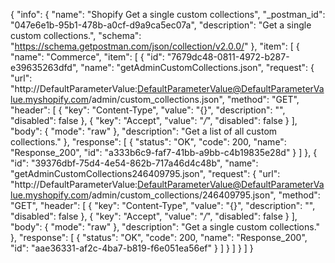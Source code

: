 {
  "info": {
    "name": "Shopify Get a single custom collections",
    "_postman_id": "047e6e1b-95b1-478b-a0cf-d9a9ca5ec07a",
    "description": "Get a single custom collections.",
    "schema": "https://schema.getpostman.com/json/collection/v2.0.0/"
  },
  "item": [
    {
      "name": "Commerce",
      "item": [
        {
          "id": "7679dc48-0811-4972-b287-e39635263dfd",
          "name": "getAdminCustomCollections.json",
          "request": {
            "url": "http://DefaultParameterValue:DefaultParameterValue@DefaultParameterValue.myshopify.com/admin/custom_collections.json",
            "method": "GET",
            "header": [
              {
                "key": "Content-Type",
                "value": "{}",
                "description": "",
                "disabled": false
              },
              {
                "key": "Accept",
                "value": "*/*",
                "disabled": false
              }
            ],
            "body": {
              "mode": "raw"
            },
            "description": "Get a list of all custom collections."
          },
          "response": [
            {
              "status": "OK",
              "code": 200,
              "name": "Response_200",
              "id": "a333b6c9-faf7-41bb-a9bb-c4b19835e28d"
            }
          ]
        },
        {
          "id": "39376dbf-75d4-4e54-862b-717a46d4c48b",
          "name": "getAdminCustomCollections246409795.json",
          "request": {
            "url": "http://DefaultParameterValue:DefaultParameterValue@DefaultParameterValue.myshopify.com/admin/custom_collections/246409795.json",
            "method": "GET",
            "header": [
              {
                "key": "Content-Type",
                "value": "{}",
                "description": "",
                "disabled": false
              },
              {
                "key": "Accept",
                "value": "*/*",
                "disabled": false
              }
            ],
            "body": {
              "mode": "raw"
            },
            "description": "Get a single custom collections."
          },
          "response": [
            {
              "status": "OK",
              "code": 200,
              "name": "Response_200",
              "id": "aae36331-af2c-4ba7-b819-f6e051ea56ef"
            }
          ]
        }
      ]
    }
  ]
}